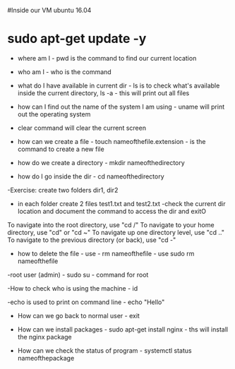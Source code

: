 #Inside our VM ubuntu 16.04

# sudo apt-get update -y

- where am I - pwd is the command to find our current location 
- who am I - who is the command 
- what do I have available in current dir - ls is to check what's available inside the current directory, ls -a - this
will print out all files
- how can I find out the name of the system I am using - uname will print out the operating system
- clear command will clear the current screen

- how can we create a file - touch nameofthefile.extension - is the command to create a new file
- how do we create a directory - mkdir nameofthedirectory
- how do I go inside the dir - cd nameofthedirectory

-Exercise: create two folders dir1, dir2
- in each folder create 2 files test1.txt and test2.txt
-check the current dir location and document the command to access the dir and exitO

To navigate into the root directory, use "cd /"
To navigate to your home directory, use "cd" or "cd ~"
To navigate up one directory level, use "cd .."
To navigate to the previous directory (or back), use "cd -"

- how to delete the file - use - rm nameofthefile - use sudo rm nameofthefile

-root user (admin) - sudo su - command for root

-How to check who is using the machine - id

-echo is used to print on command line - echo "Hello"

- How can we go back to normal user - exit


- How can we install packages - sudo apt-get install nginx - ths will install the nginx package

- How can we check the status of program - systemctl status nameofthepackage
